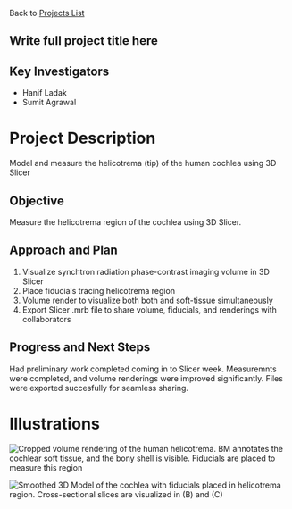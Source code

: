 
Back to [Projects List](../../README.md#ProjectsList)

## Write full project title here

## Key Investigators
- Hanif Ladak
- Sumit Agrawal

# Project Description
Model and measure the helicotrema (tip) of the human cochlea using 3D Slicer

## Objective
Measure the helicotrema region of the cochlea using 3D Slicer.

## Approach and Plan

1. Visualize synchtron radiation phase-contrast imaging volume in 3D Slicer
2. Place fiducials tracing helicotrema region
3. Volume render to visualize both both and soft-tissue simultaneously
4. Export Slicer .mrb file to share volume, fiducials, and renderings with collaborators

## Progress and Next Steps

Had preliminary work completed coming in to Slicer week. Measuremnts were completed, and volume renderings were improved significantly. Files were exported succesfully for seamless sharing.

# Illustrations

![Cropped volume rendering of the human helicotrema. BM annotates the cochlear soft tissue, and the bony shell is visible. Fiducials are placed to measure this region](Figure2Noannotation.PNG)

![Smoothed 3D Model of the cochlea with fiducials placed in helicotrema region. Cross-sectional slices are visualized in (B) and (C)](HelicoFidOnSmoothedModel.PNG)
